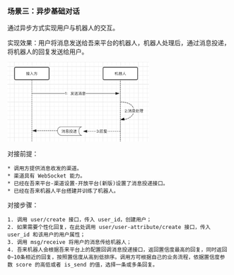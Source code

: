 ### 场景三：异步基础对话

通过异步方式实现用户与机器人的交互。

实现效果：用户将消息发送给吾来平台的机器人，机器人处理后，通过消息投递，将机器人的回复发送给用户。

<img src="../../docs/static/sync_talk.png" width="320">



对接前提：

    * 调用方提供消息收发的渠道。
    * 渠道具有 WebSocket 能力。
    * 已经在吾来平台-渠道设置-开放平台(新版)设置了消息投递接口。
    * 已经在吾来机器人平台搭建并训练了机器人。

对接步骤：

    1. 调用 user/create 接口，传入 user_id，创建用户；
    2. 如果需要个性化回复，在此处调用 user/user-attribute/create 接口，传入 user_id 和该用户的用户属性；
    3. 调用 msg/receive 将用户的消息传给机器人；
    4. 吾来机器人会根据吾来平台上的配置回调消息投递接口，返回置信度最高的回复，同时返回0~10条相近的回复，按照置信度从高到低排序。调用方可根据自己的业务流程，依据置信度参数 score 的高低或者 is_send 的值，选择一条或多条回复。